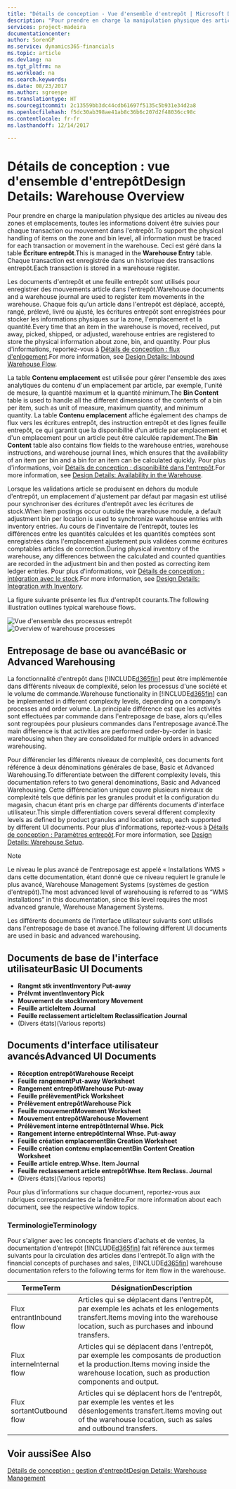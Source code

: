 ```yaml
---
title: "Détails de conception - Vue d'ensemble d'entrepôt | Microsoft Docs"
description: "Pour prendre en charge la manipulation physique des articles au niveau des zones et emplacements, toutes les informations doivent être suivies pour chaque transaction ou mouvement dans l'entrepôt. Ceci est géré dans la table **Écriture entrepôt**. Chaque transaction est enregistrée dans un historique des transactions entrepôt."
services: project-madeira
documentationcenter: 
author: SorenGP
ms.service: dynamics365-financials
ms.topic: article
ms.devlang: na
ms.tgt_pltfrm: na
ms.workload: na
ms.search.keywords: 
ms.date: 08/23/2017
ms.author: sgroespe
ms.translationtype: HT
ms.sourcegitcommit: 2c13559bb3dc44cdb61697f5135c5b931e34d2a8
ms.openlocfilehash: f5dc30ab398ae41ab8c36b6c207d2f48036cc98c
ms.contentlocale: fr-fr
ms.lasthandoff: 12/14/2017

---
```

# <a name="design-details-warehouse-overview"></a><span data-ttu-id="9c403-105">Détails de conception : vue d'ensemble d'entrepôt</span><span class="sxs-lookup"><span data-stu-id="9c403-105">Design Details: Warehouse Overview</span></span>
<span data-ttu-id="9c403-106">Pour prendre en charge la manipulation physique des articles au niveau des zones et emplacements, toutes les informations doivent être suivies pour chaque transaction ou mouvement dans l'entrepôt.</span><span class="sxs-lookup"><span data-stu-id="9c403-106">To support the physical handling of items on the zone and bin level, all information must be traced for each transaction or movement in the warehouse.</span></span> <span data-ttu-id="9c403-107">Ceci est géré dans la table **Écriture entrepôt**.</span><span class="sxs-lookup"><span data-stu-id="9c403-107">This is managed in the **Warehouse Entry** table.</span></span> <span data-ttu-id="9c403-108">Chaque transaction est enregistrée dans un historique des transactions entrepôt.</span><span class="sxs-lookup"><span data-stu-id="9c403-108">Each transaction is stored in a warehouse register.</span></span>  

<span data-ttu-id="9c403-109">Les documents d'entrepôt et une feuille entrepôt sont utilisés pour enregistrer des mouvements article dans l'entrepôt.</span><span class="sxs-lookup"><span data-stu-id="9c403-109">Warehouse documents and a warehouse journal are used to register item movements in the warehouse.</span></span> <span data-ttu-id="9c403-110">Chaque fois qu'un article dans l'entrepôt est déplacé, accepté, rangé, prélevé, livré ou ajusté, les écritures entrepôt sont enregistrées pour stocker les informations physiques sur la zone, l'emplacement et la quantité.</span><span class="sxs-lookup"><span data-stu-id="9c403-110">Every time that an item in the warehouse is moved, received, put away, picked, shipped, or adjusted, warehouse entries are registered to store the physical information about zone, bin, and quantity.</span></span> <span data-ttu-id="9c403-111">Pour plus d'informations, reportez-vous à [Détails de conception : flux d'enlogement](design-details-outbound-warehouse-flow.md).</span><span class="sxs-lookup"><span data-stu-id="9c403-111">For more information, see [Design Details: Inbound Warehouse Flow](design-details-outbound-warehouse-flow.md).</span></span>  

<span data-ttu-id="9c403-112">La table **Contenu emplacement** est utilisée pour gérer l'ensemble des axes analytiques du contenu d'un emplacement par article, par exemple, l'unité de mesure, la quantité maximum et la quantité minimum.</span><span class="sxs-lookup"><span data-stu-id="9c403-112">The **Bin Content** table is used to handle all the different dimensions of the contents of a bin per item, such as unit of measure, maximum quantity, and minimum quantity.</span></span> <span data-ttu-id="9c403-113">La table **Contenu emplacement** affiche également des champs de flux vers les écritures entrepôt, des instruction entrepôt et des lignes feuille entrepôt, ce qui garantit que la disponibilité d'un article par emplacement et d'un emplacement pour un article peut être calculée rapidement.</span><span class="sxs-lookup"><span data-stu-id="9c403-113">The **Bin Content** table also contains flow fields to the warehouse entries, warehouse instructions, and warehouse journal lines, which ensures that the availability of an item per bin and a bin for an item can be calculated quickly.</span></span> <span data-ttu-id="9c403-114">Pour plus d'informations, voir [Détails de conception : disponibilité dans l'entrepôt](design-details-availability-in-the-warehouse.md).</span><span class="sxs-lookup"><span data-stu-id="9c403-114">For more information, see [Design Details: Availability in the Warehouse](design-details-availability-in-the-warehouse.md).</span></span>  

<span data-ttu-id="9c403-115">Lorsque les validations article se produisent en dehors du module d'entrepôt, un emplacement d'ajustement par défaut par magasin est utilisé pour synchroniser des écritures d'entrepôt avec les écritures de stock.</span><span class="sxs-lookup"><span data-stu-id="9c403-115">When item postings occur outside the warehouse module, a default adjustment bin per location is used to synchronize warehouse entries with inventory entries.</span></span> <span data-ttu-id="9c403-116">Au cours de l'inventaire de l'entrepôt, toutes les différences entre les quantités calculées et les quantités comptées sont enregistrées dans l'emplacement ajustement puis validées comme écritures comptables articles de correction.</span><span class="sxs-lookup"><span data-stu-id="9c403-116">During physical inventory of the warehouse, any differences between the calculated and counted quantities are recorded in the adjustment bin and then posted as correcting item ledger entries.</span></span> <span data-ttu-id="9c403-117">Pour plus d'informations, voir [Détails de conception : intégration avec le stock](design-details-integration-with-inventory.md).</span><span class="sxs-lookup"><span data-stu-id="9c403-117">For more information, see [Design Details: Integration with Inventory](design-details-integration-with-inventory.md).</span></span>  

<span data-ttu-id="9c403-118">La figure suivante présente les flux d'entrepôt courants.</span><span class="sxs-lookup"><span data-stu-id="9c403-118">The following illustration outlines typical warehouse flows.</span></span>  

<span data-ttu-id="9c403-119">![Vue d'ensemble des processus entrepôt](media/design_details_warehouse_management_overview.png "design_details_warehouse_management_overview")</span><span class="sxs-lookup"><span data-stu-id="9c403-119">![Overview of warehouse processes](media/design_details_warehouse_management_overview.png "design_details_warehouse_management_overview")</span></span>  

## <a name="basic-or-advanced-warehousing"></a><span data-ttu-id="9c403-120">Entreposage de base ou avancé</span><span class="sxs-lookup"><span data-stu-id="9c403-120">Basic or Advanced Warehousing</span></span>  
<span data-ttu-id="9c403-121">La fonctionnalité d'entrepôt dans [!INCLUDE[d365fin](includes/d365fin_md.md)] peut être implémentée dans différents niveaux de complexité, selon les processus d'une société et le volume de commande.</span><span class="sxs-lookup"><span data-stu-id="9c403-121">Warehouse functionality in [!INCLUDE[d365fin](includes/d365fin_md.md)] can be implemented in different complexity levels, depending on a company’s processes and order volume.</span></span> <span data-ttu-id="9c403-122">La principale différence est que les activités sont effectuées par commande dans l'entreposage de base, alors qu'elles sont regroupées pour plusieurs commandes dans l'entreposage avancé.</span><span class="sxs-lookup"><span data-stu-id="9c403-122">The main difference is that activities are performed order-by-order in basic warehousing when they are consolidated for multiple orders in advanced warehousing.</span></span>  

 <span data-ttu-id="9c403-123">Pour différencier les différents niveaux de complexité, ces documents font référence à deux dénominations générales de base, Basic et Advanced Warehousing.</span><span class="sxs-lookup"><span data-stu-id="9c403-123">To differentiate between the different complexity levels, this documentation refers to two general denominations, Basic and Advanced Warehousing.</span></span> <span data-ttu-id="9c403-124">Cette différenciation unique couvre plusieurs niveaux de complexité tels que définis par les granules produit et la configuration du magasin, chacun étant pris en charge par différents documents d'interface utilisateur.</span><span class="sxs-lookup"><span data-stu-id="9c403-124">This simple differentiation covers several different complexity levels as defined by product granules and location setup, each supported by different UI documents.</span></span> <span data-ttu-id="9c403-125">Pour plus d'informations, reportez\-vous à [Détails de conception : Paramètres entrepôt](design-details-warehouse-setup.md).</span><span class="sxs-lookup"><span data-stu-id="9c403-125">For more information, see [Design Details: Warehouse Setup](design-details-warehouse-setup.md).</span></span>  

> [!NOTE]  
>  <span data-ttu-id="9c403-126">Le niveau le plus avancé de l'entreposage est appelé « Installations WMS » dans cette documentation, étant donné que ce niveau requiert le granule le plus avancé, Warehouse Management Systems (systèmes de gestion d'entrepôt).</span><span class="sxs-lookup"><span data-stu-id="9c403-126">The most advanced level of warehousing is referred to as “WMS installations” in this documentation, since this level requires the most advanced granule, Warehouse Management Systems.</span></span>  

 <span data-ttu-id="9c403-127">Les différents documents de l'interface utilisateur suivants sont utilisés dans l'entreposage de base et avancé.</span><span class="sxs-lookup"><span data-stu-id="9c403-127">The following different UI documents are used in basic and advanced warehousing.</span></span>  

## <a name="basic-ui-documents"></a><span data-ttu-id="9c403-128">Documents de base de l'interface utilisateur</span><span class="sxs-lookup"><span data-stu-id="9c403-128">Basic UI Documents</span></span>  

-   <span data-ttu-id="9c403-129">**Rangmt stk invent**</span><span class="sxs-lookup"><span data-stu-id="9c403-129">**Inventory Put-away**</span></span>  
-   <span data-ttu-id="9c403-130">**Prélvmt invent**</span><span class="sxs-lookup"><span data-stu-id="9c403-130">**Inventory Pick**</span></span>  
-   <span data-ttu-id="9c403-131">**Mouvement de stock**</span><span class="sxs-lookup"><span data-stu-id="9c403-131">**Inventory Movement**</span></span>  
-   <span data-ttu-id="9c403-132">**Feuille article**</span><span class="sxs-lookup"><span data-stu-id="9c403-132">**Item Journal**</span></span>  
-   <span data-ttu-id="9c403-133">**Feuille reclassement article**</span><span class="sxs-lookup"><span data-stu-id="9c403-133">**Item Reclassification Journal**</span></span>  
-   <span data-ttu-id="9c403-134">(Divers états)</span><span class="sxs-lookup"><span data-stu-id="9c403-134">(Various reports)</span></span>  

## <a name="advanced-ui-documents"></a><span data-ttu-id="9c403-135">Documents d'interface utilisateur avancés</span><span class="sxs-lookup"><span data-stu-id="9c403-135">Advanced UI Documents</span></span>  

-   <span data-ttu-id="9c403-136">**Réception entrepôt**</span><span class="sxs-lookup"><span data-stu-id="9c403-136">**Warehouse Receipt**</span></span>  
-   <span data-ttu-id="9c403-137">**Feuille rangement**</span><span class="sxs-lookup"><span data-stu-id="9c403-137">**Put-away Worksheet**</span></span>  
-   <span data-ttu-id="9c403-138">**Rangement entrepôt**</span><span class="sxs-lookup"><span data-stu-id="9c403-138">**Warehouse Put-away**</span></span>  
-   <span data-ttu-id="9c403-139">**Feuille prélèvement**</span><span class="sxs-lookup"><span data-stu-id="9c403-139">**Pick Worksheet**</span></span>  
-   <span data-ttu-id="9c403-140">**Prélèvement entrepôt**</span><span class="sxs-lookup"><span data-stu-id="9c403-140">**Warehouse Pick**</span></span>  
-   <span data-ttu-id="9c403-141">**Feuille mouvement**</span><span class="sxs-lookup"><span data-stu-id="9c403-141">**Movement Worksheet**</span></span>  
-   <span data-ttu-id="9c403-142">**Mouvement entrepôt**</span><span class="sxs-lookup"><span data-stu-id="9c403-142">**Warehouse Movement**</span></span>  
-   <span data-ttu-id="9c403-143">**Prélèvement interne entrepôt**</span><span class="sxs-lookup"><span data-stu-id="9c403-143">**Internal Whse. Pick**</span></span>  
-   <span data-ttu-id="9c403-144">**Rangement interne entrepôt**</span><span class="sxs-lookup"><span data-stu-id="9c403-144">**Internal Whse. Put-away**</span></span>  
-   <span data-ttu-id="9c403-145">**Feuille création emplacement**</span><span class="sxs-lookup"><span data-stu-id="9c403-145">**Bin Creation Worksheet**</span></span>  
-   <span data-ttu-id="9c403-146">**Feuille création contenu emplacement**</span><span class="sxs-lookup"><span data-stu-id="9c403-146">**Bin Content Creation Worksheet**</span></span>  
-   <span data-ttu-id="9c403-147">**Feuille article entrep.**</span><span class="sxs-lookup"><span data-stu-id="9c403-147">**Whse. Item Journal**</span></span>  
-   <span data-ttu-id="9c403-148">**Feuille reclassement article entrepôt**</span><span class="sxs-lookup"><span data-stu-id="9c403-148">**Whse. Item Reclass. Journal**</span></span>  
-   <span data-ttu-id="9c403-149">(Divers états)</span><span class="sxs-lookup"><span data-stu-id="9c403-149">(Various reports)</span></span>  

<span data-ttu-id="9c403-150">Pour plus d'informations sur chaque document, reportez-vous aux rubriques correspondantes de la fenêtre.</span><span class="sxs-lookup"><span data-stu-id="9c403-150">For more information about each document, see the respective window topics.</span></span>  

### <a name="terminology"></a><span data-ttu-id="9c403-151">Terminologie</span><span class="sxs-lookup"><span data-stu-id="9c403-151">Terminology</span></span>  
<span data-ttu-id="9c403-152">Pour s'aligner avec les concepts financiers d'achats et de ventes, la documentation d'entrepôt [!INCLUDE[d365fin](includes/d365fin_md.md)] fait référence aux termes suivants pour la circulation des articles dans l'entrepôt.</span><span class="sxs-lookup"><span data-stu-id="9c403-152">To align with the financial concepts of purchases and sales, [!INCLUDE[d365fin](includes/d365fin_md.md)] warehouse documentation refers to the following terms for item flow in the warehouse.</span></span>  

|<span data-ttu-id="9c403-153">Terme</span><span class="sxs-lookup"><span data-stu-id="9c403-153">Term</span></span>|<span data-ttu-id="9c403-154">Désignation</span><span class="sxs-lookup"><span data-stu-id="9c403-154">Description</span></span>|  
|----------|---------------------------------------|  
|<span data-ttu-id="9c403-155">Flux entrant</span><span class="sxs-lookup"><span data-stu-id="9c403-155">Inbound flow</span></span>|<span data-ttu-id="9c403-156">Articles qui se déplacent dans l'entrepôt, par exemple les achats et les enlogements transfert.</span><span class="sxs-lookup"><span data-stu-id="9c403-156">Items moving into the warehouse location, such as purchases and inbound transfers.</span></span>|  
|<span data-ttu-id="9c403-157">Flux interne</span><span class="sxs-lookup"><span data-stu-id="9c403-157">Internal flow</span></span>|<span data-ttu-id="9c403-158">Articles qui se déplacent dans l'entrepôt, par exemple les composants de production et la production.</span><span class="sxs-lookup"><span data-stu-id="9c403-158">Items moving inside the warehouse location, such as production components and output.</span></span>|  
|<span data-ttu-id="9c403-159">Flux sortant</span><span class="sxs-lookup"><span data-stu-id="9c403-159">Outbound flow</span></span>|<span data-ttu-id="9c403-160">Articles qui se déplacent hors de l'entrepôt, par exemple les ventes et les désenlogements transfert.</span><span class="sxs-lookup"><span data-stu-id="9c403-160">Items moving out of the warehouse location, such as sales and outbound transfers.</span></span>|  

## <a name="see-also"></a><span data-ttu-id="9c403-161">Voir aussi</span><span class="sxs-lookup"><span data-stu-id="9c403-161">See Also</span></span>  
 [<span data-ttu-id="9c403-162">Détails de conception : gestion d'entrepôt</span><span class="sxs-lookup"><span data-stu-id="9c403-162">Design Details: Warehouse Management</span></span>](design-details-warehouse-management.md)

